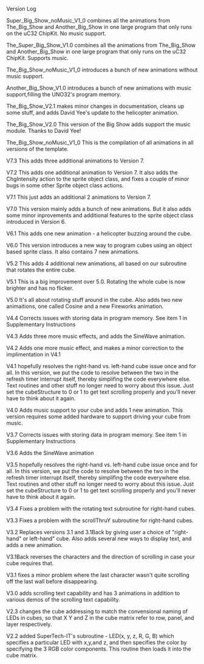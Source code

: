 Version Log

Super_Big_Show_noMusic_V1_0 combines all the animations from The_Big_Show and Another_Big_Show in one large program that only runs on the uC32 ChipKit. No music support.

The_Super_Big_Show_V1.0 combines all the animations from The_Big_Show and Another_Big_Show in one large program that only runs on the uC32 ChipKit. Supports music.

The_Big_Show_noMusic_V1_0 introduces a bunch of new animations without music support.

Another_Big_Show_V1.0 introduces a bunch of new animations with music support,filling the UNO32's program memory.

The_Big_Show_V2.1 makes minor changes in documentation, cleans up some stuff, and adds David Yee's update to the helicopter animation.

The_Big_Show_V2.0 This version of the Big Show adds support the music module. Thanks to David Yee!

The_Big_Show_noMusic_V1_0 This is the compilation of all animations in all versions of the template.

V7.3 This adds three additional animations to Version 7.

V7.2 This adds one additional animation to Version 7. It also adds the ChgIntensity action to the sprite object class, and fixes a couple of minor bugs in some other Sprite object class actions.

V7.1 This just adds an additional 2 animations to Version 7.

V7.0 This version mainly adds a bunch of new animations. But it also adds some minor inprovements and additional features to the sprite object class introduced in Version 6.

V6.1 This adds one new animation - a helicopter buzzing around the cube.

V6.0 This version introduces a new way to program cubes using an object based sprite class. It also contains 7 new animations.

V5.2 This adds 4 additional new animations, all based on our subroutine that rotates the entire cube.

V5.1 This is a big improvement over 5.0. Rotating the whole cube is now brighter and has no flicker.

V5.0 It's all about rotating stuff around in the cube. Also adds two new animaitions, one called Cosine and a new Fireworks animation.

V4.4 Corrects issues with storing data in program memory. See item 1 in Supplementary Instructions

V4.3 Adds three more music effects, and adds the SineWave animation.

V4.2 Adds one more music effect, and makes a minor correction to the implimentation in V4.1

V4.1 hopefully resolves the right-hand vs. left-hand cube issue once and for all. In this version, we put the code to resolve between the two in the refresh timer interrupt itself, thereby simplifing the code everywhere else. Text routines and other stuff no longer need to worry about this issue. Just set the cubeStructure to 0 or 1 to get text scrolling properly and you'll never have to think about it again.

V4.0 Adds music support to your cube and adds 1 new animation. This version requires some added hardware to support driving your cube from music.

V3.7 Corrects issues with storing data in program memory. See item 1 in Supplementary Instructions

V3.6 Adds the SineWave animation

V3.5 hopefully resolves the right-hand vs. left-hand cube issue once and for all. In this version, we put the code to resolve between the two in the refresh timer interrupt itself, thereby simplifing the code everywhere else. Text routines and other stuff no longer need to worry about this issue. Just set the cubeStructure to 0 or 1 to get text scrolling properly and you'll never have to think about it again.

V3.4 Fixes a problem with the rotating text subroutine for right-hand cubes.

V3.3 Fixes a problem with the scrollThruY subroutine for right-hand cubes.

V3.2 Replaces versions 3.1 and 3.1Back by giving user a choice of "right-hand" or left-hand" cube. Also adds several new ways to display text, and adds a new animation.

V3.1Back reverses the characters and the direction of scrolling in case your cube requires that.

V3.1 fixes a minor problem where the last character wasn't quite scrolling off the last wall before disappearing.

V3.0 adds scrolling text capability and has 3 animations in addition to various demos of the scrolling text capability.

V2.3 changes the cube addressing to match the convensional naming of LEDs in cubes, so that X Y and Z in the cube matrix refer to row, panel, and layer respectively.

V2.2 added SuperTech-IT's subroutine - LED(x, y, z, R, G, B) which specifies a particular LED with x,y,and z, and then specifies the color by specifying the 3 RGB color components. This routine then loads it into the cube matrix.

